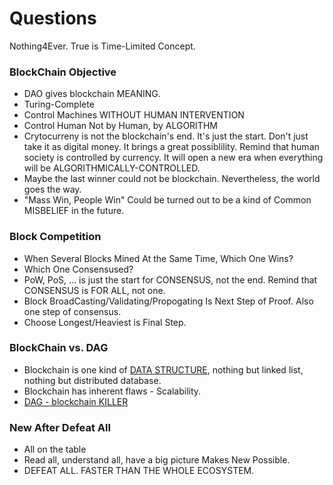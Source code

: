 # Questions
Nothing4Ever. True is Time-Limited Concept.
### BlockChain Objective
  - DAO gives blockchain MEANING.
  - Turing-Complete
  - Control Machines WITHOUT HUMAN INTERVENTION
  - Control Human Not by Human, by ALGORITHM
  - Crytocurreny is not the blockchain's end. It's just the start. Don't just take it as digital money. It brings a great possiblility. Remind that human society is controlled by currency. It will open a new era when everything will be ALGORITHMICALLY-CONTROLLED.
  - Maybe the last winner could not be blockchain. Nevertheless, the world goes the way.
  - "Mass Win, People Win" Could be turned out to be a kind of Common MISBELIEF in the future.
### Block Competition
  - When Several Blocks Mined At the Same Time, Which One Wins?
  - Which One Consensused?
  - PoW, PoS, ... is just the start for CONSENSUS, not the end. Remind that CONSENSUS is FOR ALL, not one.
  - Block BroadCasting/Validating/Propogating Is Next Step of Proof. Also one step of consensus.
  - Choose Longest/Heaviest is Final Step.
### BlockChain vs. DAG
  - Blockchain is one kind of [DATA STRUCTURE](https://www.infoworld.com/article/3257105/big-data/7-essential-technologies-for-a-modern-data-architecture.html), nothing but linked list, nothing but distributed database.
  - Blockchain has inherent flaws - Scalability.
  - [DAG - blockchain KILLER](https://www.investinblockchain.com/top-dag-projects/)
### New After Defeat All
  - All on the table
  - Read all, understand all, have a big picture Makes New Possible.
  - DEFEAT ALL. FASTER THAN THE WHOLE ECOSYSTEM.
### 
